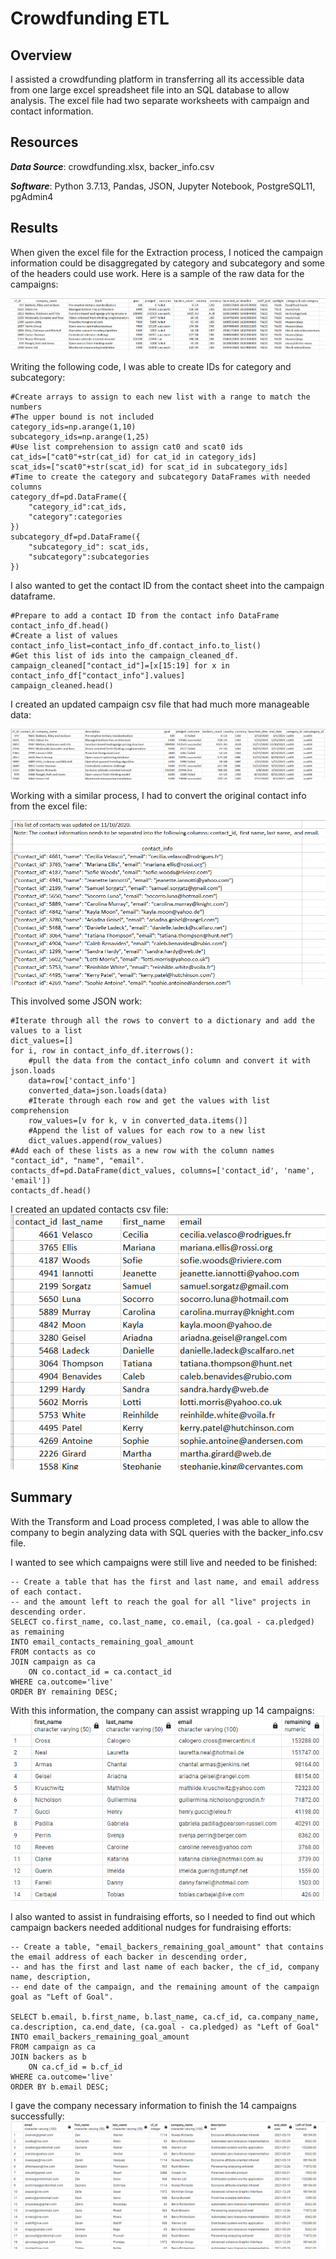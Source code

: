 # Crowdfunding ETL
## Overview
I assisted a crowdfunding platform in transferring all its accessible data from one large excel spreadsheet file into an SQL database to allow analysis.  The excel file had two separate worksheets with campaign and contact information.

## Resources
***Data Source***: crowdfunding.xlsx, backer_info.csv

***Software***: Python 3.7.13, Pandas, JSON, Jupyter Notebook, PostgreSQL11, pgAdmin4

## Results
When given the excel file for the Extraction process, I noticed the campaign information could be disaggregated by category and subcategory and some of the headers could use work. Here is a sample of the raw data for the campaigns:

![image](https://github.com/jakatz87/Crowdfunding-ETL/blob/main/Excel%20File%20Sample.png)

Writing the following code, I was able to create IDs for category and subcategory:

```
#Create arrays to assign to each new list with a range to match the numbers
#The upper bound is not included
category_ids=np.arange(1,10)
subcategory_ids=np.arange(1,25)
#Use list comprehension to assign cat0 and scat0 ids
cat_ids=["cat0"+str(cat_id) for cat_id in category_ids]
scat_ids=["scat0"+str(scat_id) for scat_id in subcategory_ids]
#Time to create the category and subcategory DataFrames with needed columns
category_df=pd.DataFrame({
    "category_id":cat_ids,
    "category":categories
})
subcategory_df=pd.DataFrame({
    "subcategory_id": scat_ids,
    "subcategory":subcategories
})
```
I also wanted to get the contact ID from the contact sheet into the campaign dataframe. 

```
#Prepare to add a contact ID from the contact info DataFrame
contact_info_df.head()
#Create a list of values 
contact_info_list=contact_info_df.contact_info.to_list()
#Get this list of ids into the campaign_cleaned_df.
campaign_cleaned["contact_id"]=[x[15:19] for x in contact_info_df["contact_info"].values]
campaign_cleaned.head()
```

I created an updated campaign csv file that had much more manageable data:

![image](https://github.com/jakatz87/Crowdfunding-ETL/blob/main/Created%20campaign%20sample.png)

Working with a similar process, I had to convert the original contact info from the excel file:

![image](https://github.com/jakatz87/Crowdfunding-ETL/blob/main/Raw%20contact%20info%20sample.png)

This involved some JSON work:

```
#Iterate through all the rows to convert to a dictionary and add the values to a list
dict_values=[]
for i, row in contact_info_df.iterrows():
    #pull the data from the contact_info column and convert it with json.loads
    data=row['contact_info']
    converted_data=json.loads(data)
    #Iterate through each row and get the values with list comprehension
    row_values=[v for k, v in converted_data.items()]
    #Append the list of values for each row to a new list
    dict_values.append(row_values)
#Add each of these lists as a new row with the column names "contact_id", "name", "email".
contacts_df=pd.DataFrame(dict_values, columns=['contact_id', 'name', 'email'])
contacts_df.head()
 ```
I created an updated contacts csv file:
![image](https://github.com/jakatz87/Crowdfunding-ETL/blob/main/Created%20contact%20sample.png)

## Summary
With the Transform and Load process completed, I was able to allow the company to begin analyzing data with SQL queries with the backer_info.csv file. 

I wanted to see which campaigns were still live and needed to be finished:
```
-- Create a table that has the first and last name, and email address of each contact.
-- and the amount left to reach the goal for all "live" projects in descending order. 
SELECT co.first_name, co.last_name, co.email, (ca.goal - ca.pledged) as remaining
INTO email_contacts_remaining_goal_amount
FROM contacts as co
JOIN campaign as ca
	ON co.contact_id = ca.contact_id
WHERE ca.outcome='live'
ORDER BY remaining DESC;
```

With this information, the company can assist wrapping up 14 campaigns:
![image](https://github.com/jakatz87/Crowdfunding-ETL/blob/main/live_campaigns_remaining.png)

I also wanted to assist in fundraising efforts, so I needed to find out which campaign backers needed additional nudges for fundraising efforts:
```
-- Create a table, "email_backers_remaining_goal_amount" that contains the email address of each backer in descending order, 
-- and has the first and last name of each backer, the cf_id, company name, description, 
-- end date of the campaign, and the remaining amount of the campaign goal as "Left of Goal". 

SELECT b.email, b.first_name, b.last_name, ca.cf_id, ca.company_name, ca.description, ca.end_date, (ca.goal - ca.pledged) as "Left of Goal"
INTO email_backers_remaining_goal_amount
FROM campaign as ca
JOIN backers as b
	ON ca.cf_id = b.cf_id
WHERE ca.outcome='live'
ORDER BY b.email DESC;
```

I gave the company necessary information to finish the 14 campaigns successfully:
![image](https://github.com/jakatz87/Crowdfunding-ETL/blob/main/backers_to_contact.png)
